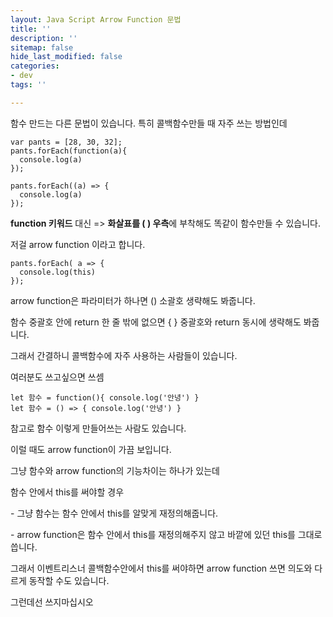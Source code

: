 ```yaml
---
layout: Java Script Arrow Function 문법
title: ''
description: ''
sitemap: false
hide_last_modified: false
categories:
- dev
tags: ''

---
```

함수 만드는 다른 문법이 있습니다. 특히 콜백함수만들 때 자주 쓰는 방법인데

    var pants = [28, 30, 32];
    pants.forEach(function(a){
      console.log(a)
    });
    
    pants.forEach((a) => {
      console.log(a)
    });

**function 키워드** 대신 => **화살표를 ( ) 우측**에 부착해도 똑같이 함수만들 수 있습니다.

저걸 arrow function 이라고 합니다.

    pants.forEach( a => {
      console.log(this)
    });

arrow function은 파라미터가 하나면 () 소괄호 생략해도 봐줍니다.

함수 중괄호 안에 return 한 줄 밖에 없으면 { } 중괄호와 return 동시에 생략해도 봐줍니다.

그래서 간결하니 콜백함수에 자주 사용하는 사람들이 있습니다.

여러분도 쓰고싶으면 쓰셈

    let 함수 = function(){ console.log('안녕') }
    let 함수 = () => { console.log('안녕') }

참고로 함수 이렇게 만들어쓰는 사람도 있습니다.

이럴 때도 arrow function이 가끔 보입니다.

그냥 함수와 arrow function의 기능차이는 하나가 있는데

함수 안에서 this를 써야할 경우

\- 그냥 함수는 함수 안에서 this를 알맞게 재정의해줍니다.

\- arrow function은 함수 안에서 this를 재정의해주지 않고 바깥에 있던 this를 그대로 씁니다.

그래서 이벤트리스너 콜백함수안에서 this를 써야하면 arrow function 쓰면 의도와 다르게 동작할 수도 있습니다.

그런데선 쓰지마십시오